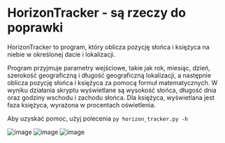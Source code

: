 # HorizonTracker - są rzeczy do poprawki
HorizonTracker to program, który oblicza pozycję słońca i księżyca na niebie w określonej dacie i lokalizacji.

Program przyjmuje parametry wejściowe, takie jak rok, miesiąc, dzień, szerokość geograficzną i długość geograficzną lokalizacji, a następnie oblicza pozycję słońca i księżyca za pomocą formuł matematycznych. W wyniku działania skryptu wyświetlane są wysokość słońca, długość dnia oraz godziny wschodu i zachodu słońca. Dla księżyca, wyświetlana jest faza księżyca, wyrażona w procentach oświetlenia.

Aby uzyskać pomoc, użyj polecenia `py horizon_tracker.py -h`

![image](https://user-images.githubusercontent.com/60442527/231811518-c5889172-940f-43b2-a06c-15908a2c9ad6.png)
![image](https://user-images.githubusercontent.com/60442527/231811676-80814aa7-5b4c-4445-b43d-bc9752dd4599.png)
![image](https://user-images.githubusercontent.com/60442527/231811720-0bafdb27-b2df-4b14-8ede-f4017f364ebc.png)
